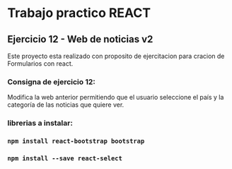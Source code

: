 # Trabajo practico REACT

## Ejercicio 12  - Web de noticias v2

Este proyecto esta realizado con proposito de ejercitacion para cracion de Formularios con react.

### Consigna de ejercicio 12:

Modifica la web anterior permitiendo que el usuario seleccione el país y la
categoría de las noticias que quiere ver.


### librerias a instalar: 

### `npm install react-bootstrap bootstrap`
### `npm install --save react-select`
